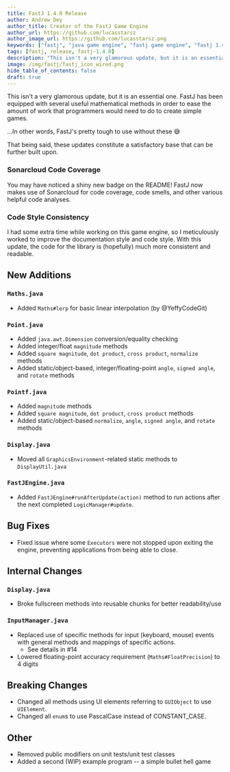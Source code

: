 ```yaml
---
title: FastJ 1.4.0 Release
author: Andrew Dey
author_title: Creator of the FastJ Game Engine
author_url: https://github.com/lucasstarsz
author_image_url: https://github.com/lucasstarsz.png
keywords: ["fastj", "java game engine", "fastj game engine", "fastj 1.4.0", "fastj game engine 1.4.0", "java game engine 2021", "can java be used for making games", "free java game engine", "free game engine", "game engine 2021", "kotlin game engine", "is kotlin good for making games", "kotlin game engine 2021", "groovy game engine", "groovy game engine 2021", "is groovy good for making games", "2d game engine", "java2d game engine", "java 2d game engine", "kotlin 2d game engine", "fastj 2d game engine", "groovy 2d game engine", "how to make games", "how to make game tutorial", "game making tutorial"]
tags: [fastj, release, fastj-1.4.0]
description: "This isn't a very glamorous update, but it is an essential one. FastJ has been equipped with several useful mathematical methods in order to ease the amount of work that programmers would need to do to create simple games.<br/>...In other words, FastJ's pretty tough to use without these 😅 <br/>That being said, these updates constitute a satisfactory base that can be further built upon."
image: /img/fastj/fastj_icon_wired.png
hide_table_of_contents: false
draft: true
---
```


This isn't a very glamorous update, but it is an essential one. FastJ has been equipped with several useful mathematical methods in order to ease the amount of work that programmers would need to do to create simple games.

...In other words, FastJ's pretty tough to use without these 😅 

That being said, these updates constitute a satisfactory base that can be further built upon.

<!--truncate-->


### Sonarcloud Code Coverage
You may have noticed a shiny new badge on the README! FastJ now makes use of Sonarcloud for code coverage, code smells, and other various helpful code analyses.

### Code Style Consistency
I had some extra time while working on this game engine, so I meticulously worked to improve the documentation style and code style. With this update, the code for the library is (hopefully) much more consistent and readable.

## New Additions
### `Maths.java`
- Added `Maths#lerp` for basic linear interpolation (by @YeffyCodeGit)

### `Point.java`
- Added `java.awt.Dimension` conversion/equality checking
- Added integer/float `magnitude` methods
- Added `square magnitude`, `dot product`, `cross product`, `normalize` methods
- Added static/object-based, integer/floating-point `angle`, `signed angle`, and `rotate` methods

### `Pointf.java`
- Added `magnitude` methods
- Added `square magnitude`, `dot product`, `cross product` methods
- Added static/object-based `normalize`, `angle`, `signed angle`, and `rotate` methods

### `Display.java`
- Moved all `GraphicsEnvironment`-related static methods to `DisplayUtil.java`

### `FastJEngine.java`
- Added `FastJEngine#runAfterUpdate(action)` method to run actions after the next completed `LogicManager#update`.

## Bug Fixes
- Fixed issue where some `Executors` were not stopped upon exiting the engine, preventing applications from being able to close.

## Internal Changes
### `Display.java`
- Broke fullscreen methods into reusable chunks for better readability/use

### `InputManager.java`
- Replaced use of specific methods for input (keyboard, mouse) events with general methods and mappings of specific actions.
    - See details in #14 
- Lowered floating-point accuracy requirement (`Maths#FloatPrecision`) to 4 digits

## Breaking Changes
- Changed all methods using UI elements referring to `GUIObject` to use `UIElement`.
- Changed all `enum`s to use PascalCase instead of CONSTANT_CASE.

## Other
- Removed public modifiers on unit tests/unit test classes
- Added a second (WIP) example program -- a simple bullet hell game
